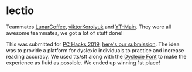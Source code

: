 # lectio

Teammates [LunarCoffee](https://github.com/LunarCoffee), [viktorKorolyuk](https://github.com/viktorKorolyuk) and [YT-Main](https://github.com/YT-Main).
They were all awesome teammates, we got a lot of stuff done!

This was submitted for [PC Hacks 2019](https://pchacks19.devpost.com/), [here's our submission](https://devpost.com/software/lectio).
The idea was to provide a platform for dyslexic individuals to practice and increase reading accuracy.
We used tts/stt along with the [Dyslexie Font](https://www.dyslexiefont.com/en/typeface/) to make the experience as fluid as possible.
We ended up winning 1st place!
